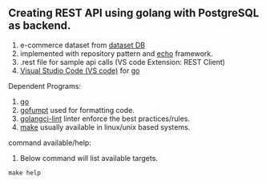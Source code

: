 ## Creating REST API using golang with PostgreSQL as backend.

1. e-commerce dataset from  [dataset DB](https://uibakery.io/sql-playground)
2. implemented with repository pattern and [echo](https://echo.labstack.com/) framework.
3. .rest file for sample api calls (VS code Extension: REST Client)
4. [Visual Studio Code (VS code)](https://code.visualstudio.com/) for [go](https://code.visualstudio.com/docs/languages/go)

Dependent Programs:

1. [go](https://go.dev/) 
2. [gofumpt](https://github.com/mvdan/gofumpt/) used for formatting code.
3. [golangci-lint](https://golangci-lint.run/) linter enforce the best practices/rules.
4. [make](https://www.gnu.org/software/make/) usually available in linux/unix based systems.

command available/help:

1.  Below command will list available targets.
```console
make help
 ````

